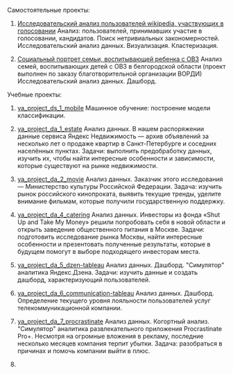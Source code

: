 Самостоятельные проекты:
1. [Исследовательский анализ пользователей wikipedia, участвующих в голосовании](https://github.com/ziadove/master_wiki)
Анализ: пользователей, принимавших участие в голосовании, кандидатов. Поиск нетривиальных закономерностей. 
Исследовательский анализ данных. Визуализация. Кластеризация.

2. [Социальный портрет семьи, воспитывающей ребенка с ОВЗ](https://github.com/ziadove/master_special_needs)
Анализ семей, воспитывающих детей с ОВЗ в белгородской области (проект выполнен по заказу благотворительной организации ВОРДИ)
Исследовательский анализ данных. Дашборд.

Учебные проекты:
1. [ya_project_ds_1_mobile](https://github.com/ziadove/ya_project_ds_1_mobile)
Машинное обучение: построение модели классификации.

2. [ya_project_da_1_estate](https://github.com/ziadove/ya_project_da_1_estate)
Анализ данных.
В нашем распоряжении данные сервиса Яндекс Недвижимость — архив объявлений за несколько лет о продаже квартир в Санкт-Петербурге и соседних населённых пунктах. Задачи: выполнить предобработку данных, изучить их, чтобы найти интересные особенности и зависимости, которые существуют на рынке недвижимости.

3. [ya_project_da_2_movie](https://github.com/ziadove/ya_project_da_2_movie)
Анализ данных. 
Заказчик этого исследования — Министерство культуры Российской Федерации. Задача: изучить рынок российского кинопроката, выявить текущие тренды, уделите внимание фильмам, которые получили государственную поддержку.

4. [ya_project_da_4_catering](https://github.com/ziadove/ya_project_da_4_catering)
Анализ данных.
Инвесторы из фонда «Shut Up and Take My Money» решили попробовать себя в новой области и открыть заведение общественного питания в Москве. Задачи: подготовить исследование рынка Москвы, найти интересные особенности и презентовать полученные результаты, которые в будущем помогут в выборе подходящего инвесторам места.

5. [ya_project_da_5_dzen-tableau](https://github.com/ziadove/ya_project_da_5_dzen-tableau)
Анализ данных. Дашборд.
"Симулятор" аналитика Яндекс.Дзена. Задачи: изучить данные и создать дашборд, характеризующий пользователей.

6. [ya_project_da_6_communication-tableau](https://github.com/ziadove/ya_project_da_6_communication-tableau)
Анализ данных. Дашборд.
Определение текущего уровня лояльности пользователей услуг телекоммуникационной компании.

7. [ya_project_da_7_procrastinate](https://github.com/ziadove/ya_project_da_7_procrastinate)
Анализ данных. Когортный анализ.
"Симулятор" аналитика развлекательного приложения Procrastinate Pro+. Несмотря на огромные вложения в рекламу, последние несколько месяцев компания терпит убытки. Задача: разобраться в причинах и помочь компании выйти в плюс. 

8.
